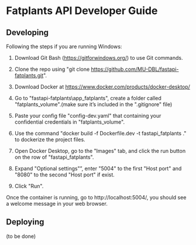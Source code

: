 # Fatplants API Developer Guide

## Developing

Following the steps if you are running Windows:

1. Download Git Bash (https://gitforwindows.org/) to use Git commands.

2. Clone the repo using "git clone https://github.com/MU-DBL/fastapi-fatplants.git".

3. Download Docker at https://www.docker.com/products/docker-desktop/

4. Go to "fastapi-fatplants\app_fatplants", create a folder called "fatplants_volume".(make sure it’s included in the ".gitignore" file)

5. Paste your config file "config-dev.yaml" that containing your confidential credentials in "fatplants_volume".

6. Use the command "docker build -f Dockerfile.dev -t fastapi_fatplants ." to dockerize the project files.

7. Open Docker Desktop, go to the "Images" tab, and click the run button on the row of "fastapi_fatplants".

8. Expand "Optional settings"”, enter "5004" to the first "Host port" and "8080" to the second "Host port" if exist.

9. Click "Run".

Once the container is running, go to http://localhost:5004/, you should see a welcome message in your web browser.

## Deploying

(to be done)
